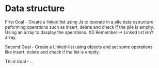 # Data structure
First Goal - Create a linked list using Js to operate in a pile data estructure peforming operations such as insert, delete and check if the pile is empity. Using an array
to dasplay the operations. XD
Remember!-> Linked list isn't array.

Second Goal - Create a Linked-list using objects and set some operations like insert, delete and check if the list is empity.

Third Goal - ...
